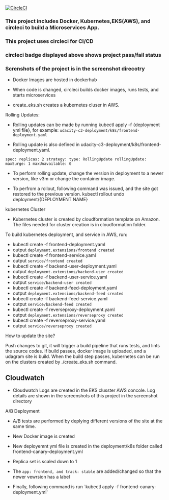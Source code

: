 [![CircleCI](https://circleci.com/gh/sageexplorer/CI-Kubernetes-Microservices.svg?style=svg)](https://circleci.com/gh/sageexplorer/CI-Kubernetes-Microservices)

### This project includes Docker, Kubernetes,EKS(AWS), and circleci to build a Microservices App.
### This project uses circleci for CI/CD 
### circleci badge displayed above shows project pass/fail status
### Screnshots of the project is in the screenshot direcotry

* Docker Images are hosted in dockerhub

* When code is changed, circleci builds docker images, runs tests, and starts microservices

* create_eks.sh creates a kubernetes cluser in AWS. 

Rolling Updates:

* Rolling updates can be made by running kubectl apply -f {deployment yml file}, for example: `udacity-c3-deployment/k8s/frontend-deployment.yaml`

* Rolling update is also defined in udacity-c3-deployment/k8s/frontend-deployment.yaml.

`spec:
  replicas: 2
  strategy:
    type: RollingUpdate
    rollingUpdate:
      maxSurge: 1
      maxUnavailable: 0`

* To perform rolling update, change the version in deployment to a newer version, like v3m or change the container image.

* To perfrom a rollout, following command was issued, and the site got restored to the previous version. kubectl rollout undo deployment/{DEPLOYMENT NAME}

kubernetes Cluster

* Kubernetes cluster is created by cloudformation template on Amazon. The files needed for cluster creation is in cloudformation folder.

To build kubernetes deployment, and service in AWS, run:

* kubectl create -f  frontend-deployment.yaml 
* output `deployment.extensions/frontend created`
* kubectl create -f  frontend-service.yaml 
* output `service/frontend created`
* kubectl create -f backend-user-deployment.yaml 
* output `deployment.extensions/backend-user created`
* kubectl create -f backend-user-service.yaml 
* output `service/backend-user created`
* kubectl create -f backend-feed-deployment.yaml 
* output `deployment.extensions/backend-feed created`
* kubectl create -f backend-feed-service.yaml 
* output `service/backend-feed created`
* kubectl create -f reverseproxy-deployment.yaml 
* output `deployment.extensions/reverseproxy created`
* kubectl create -f reverseproxy-service.yaml 
* output `service/reverseproxy created`

How to update the site?

Push changes to git, it will trigger a build pipeline that runs tests, and lints the source codes. If build passes, docker image is uploaded, and a udagram site is build. When the build step passes, kubernetes can be run on the clusters created by ./create_eks.sh command. 


## Cloudwatch 
 * Cloudwatch Logs are created in the EKS clusster AWS concole. Log details are shown in the screenshots of this project in the screenshot directory

A/B Deployment 

 * A/B tests are performed by deplying different versions of the site at the same time.

 * New Docker image is created

 * New deployemnt yml file is created in the deployment/k8s folder called frontend-canary-deployment.yml

 * Replica set is scaled down to 1

 * The `app: frontend, and track: stable`  are added/changed so that the newer vewrsion has a label

 * Finally, following command is run `kubectl apply -f frontend-canary-deployment.yml'
